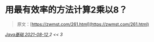 <!--yml
category: 未分类
date: 0001-01-01 00:00:00
--->

# 用最有效率的方法计算2乘以8？

> 原文：[https://zwmst.com/261.html](https://zwmst.com/261.html)

   [ *Java基础* ](https://zwmst.com/java%e5%9f%ba%e7%a1%80)*[ <time datetime="2021-08-12T17:07:14+08:00"> 2021-08-12 </time> ](https://zwmst.com/261.html)  2 << 3*